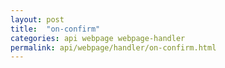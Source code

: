 ```yaml
---
layout: post
title:  "on-confirm"
categories: api webpage webpage-handler
permalink: api/webpage/handler/on-confirm.html
---
```


